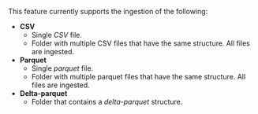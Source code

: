 This feature currently supports the ingestion of the following:

- **CSV**
    - Single *CSV* file.
    - Folder with multiple CSV files that have the same structure. All files are ingested.
- **Parquet**
    - Single *parquet* file.
    - Folder with multiple parquet files that have the same structure. All files are ingested.
- **Delta-parquet**
    - Folder that contains a *delta-parquet* structure.